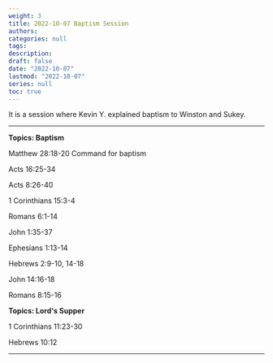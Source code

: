```yaml
---
weight: 3
title: 2022-10-07 Baptism Session
authors:
categories: null
tags:
description: 
draft: false
date: "2022-10-07"
lastmod: "2022-10-07"
series: null
toc: true
---
```


It is a session where Kevin Y. explained baptism to Winston and Sukey.

<!--more-->
---

**Topics: Baptism**  

Matthew 28:18-20 Command for baptism  

Acts 16:25-34  

Acts 8:26-40  

1 Corinthians 15:3-4

Romans 6:1-14  

John 1:35-37  

Ephesians 1:13-14

Hebrews 2:9-10, 14-18

John 14:16-18

Romans 8:15-16


**Topics: Lord's Supper**  

1 Corinthians 11:23-30  

Hebrews 10:12

---

<script>
	var refTagger = {
		settings: {
			bibleVersion: "KJV" /*hlybblsmpshndtn*/
		}
	}; 

	(function(d, t) {
		var n=d.querySelector('[nonce]');
		refTagger.settings.nonce = n && (n.nonce||n.getAttribute('nonce'));
		var g = d.createElement(t), s = d.getElementsByTagName(t)[0];
		g.src = 'https://api.reftagger.com/v2/RefTagger.js';
		g.nonce = refTagger.settings.nonce;
		s.parentNode.insertBefore(g, s);
	}(document, 'script'));
</script>